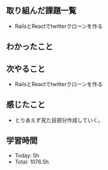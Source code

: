 ## 取り組んだ課題一覧
- RailsとReactでtwitterクローンを作る
## わかったこと
## 次やること
- RailsとReactでtwitterクローンを作る
## 感じたこと
- とりあえず見た目部分作成していく。
## 学習時間
- Today: 5h
- Total: 1076.5h